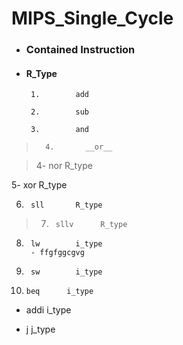 # MIPS_Single_Cycle


- ###    Contained Instruction

- ####   R_Type

       1.        add       

       2.        sub       

       3.        and      

>       4.       __or__      

>4- nor       R_type

5- xor       R_type

6.      sll       R_type

>7.      sllv      R_type

8.      lw        i_type
        - ffgfggcgvg

9.      sw        i_type

10.     beq      i_type

- addi     i_type

- j        j_type



